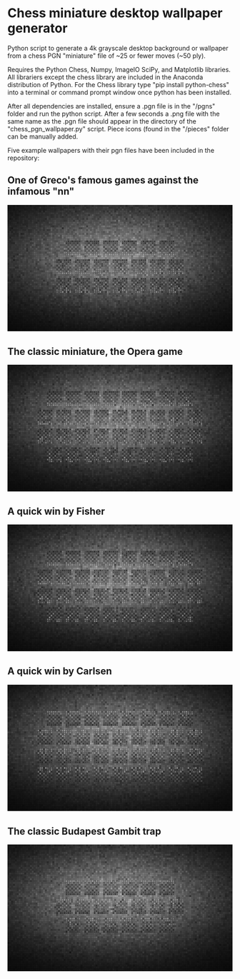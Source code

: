 # Chess miniature desktop wallpaper generator
Python script to generate a 4k grayscale desktop background or wallpaper from a chess PGN "miniature" file of ~25 or fewer moves (~50 ply). 

Requires the Python Chess, Numpy, ImageIO SciPy, and Matplotlib libraries. All librariers except the chess library are included in the Anaconda distribution of Python. For the Chess library type "pip install python-chess" into a terminal or command prompt window once python has been installed.

After all dependencies are installed, ensure a .pgn file is in the "/pgns" folder and run the python script. After a few seconds a .png file with the same name as the .pgn file should appear in the directory of the "chess_pgn_wallpaper.py" script. Piece icons (found in the "/pieces" folder can be manually added. 

Five example wallpapers with their pgn files have been included in the repository:

## One of Greco's famous games against the infamous "nn"
![One of Greco's famous games against the infamous "nn"](1620_greco_nn.png)

## The classic miniature, the Opera game
![The classic miniature, the Opera game](1858_morphy_duke_karl_count_isouard.png)

## A quick win by Fisher
![A quick win by Fisher](1963_fischer_fine.png)

## A quick win by Carlsen
![A quick win by Carlsen](2003_hammer_carlsen.png)

## The classic Budapest Gambit trap
![The classic Budapest Gambit trap](budapest_gambit_trap.png)

